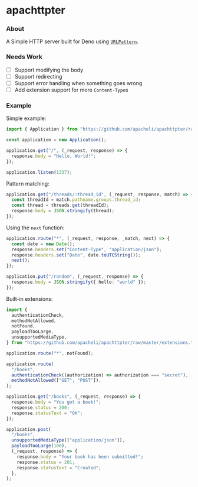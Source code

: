 # apachttpter

### About

A Simple HTTP server built for Deno using
[`URLPattern`](https://developer.mozilla.org/en-US/docs/Web/API/URLPattern).

### Needs Work

- [ ] Support modifying the body
- [ ] Support redirecting
- [ ] Support error handling when something goes wrong
- [ ] Add extension support for more `Content-Type`s

### Example

Simple example:

```ts
import { Application } from "https://github.com/apacheli/apachttpter/raw/master/application.ts";

const application = new Application();

application.get("/", (_request, response) => {
  response.body = "Hello, World!";
});

application.listen(1337);
```

Pattern matching:

```ts
application.get("/threads/:thread_id", (_request, response, match) => {
  const threadId = match.pathname.groups.thread_id;
  const thread = threads.get(threadId);
  response.body = JSON.stringify(thread);
});
```

Using the `next` function:

```ts
application.route("*", (_request, response, _match, next) => {
  const date = new Date();
  response.headers.set("Content-Type", "application/json");
  response.headers.set("Date", date.toUTCString());
  next();
});

application.put("/random", (_request, response) => {
  response.body = JSON.stringify({ hello: "world" });
});
```

Built-in extensions:

```ts
import {
  authenticationCheck,
  methodNotAllowed,
  notFound,
  payloadTooLarge,
  unsupportedMediaType,
} from "https://github.com/apacheli/apachttpter/raw/master/extensions.ts";

application.route("*", notFound);

application.route(
  "/books",
  authenticationCheck((authorization) => authorization === "secret"),
  methodNotAllowed(["GET", "POST"]),
);

application.get("/books", (_request, response) => {
  response.body = "You got a book!";
  response.status = 200;
  response.statusText = "OK";
});

application.post(
  "/books",
  unsupportedMediaType(["application/json"]),
  payloadTooLarge(100),
  (_request, response) => {
    response.body = "Your book has been submitted!";
    response.status = 201;
    response.statusText = "Created";
  },
);
```
